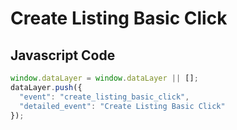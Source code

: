 # Create Listing Basic Click

### 

## Javascript Code
```js
window.dataLayer = window.dataLayer || [];
dataLayer.push({
  "event": "create_listing_basic_click",
  "detailed_event": "Create Listing Basic Click"
});
```








